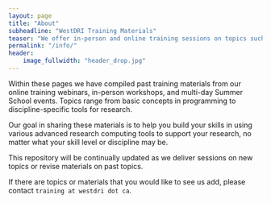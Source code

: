 ```yaml
---
layout: page
title: "About"
subheadline: "WestDRI Training Materials"
teaser: "We offer in-person and online training sessions on topics such as getting started with clusters, programming languages, specialized software, research data management, and data visualization tools. Contact us at `training at westdri dot ca` to request a session at your university or to suggest a topic for an online webinar."
permalink: "/info/"
header:
    image_fullwidth: "header_drop.jpg"
---
```


Within these pages we have compiled past training materials from our online training webinars, in-person workshops, and
multi-day Summer School events. Topics range from basic concepts in programming to discipline-specific tools for
research.

Our goal in sharing these materials is to help you build your skills in using various advanced research computing tools
to support your research, no matter what your skill level or discipline may be.

This repository will be continually updated as we deliver sessions on new topics or revise materials on past topics.

If there are topics or materials that you would like to see us add, please contact `training at westdri dot ca`.

<!-- To stay informed of WestGrid training events, -->
<!-- [join our mailing list](http://westgrid.us4.list-manage1.com/subscribe?u=3c76a762cc69cb8a35e25fd53&id=4eebf3c86b) and -->
<!-- [watch our website](https://www.westgrid.ca/events/westgrid-training-events). -->
